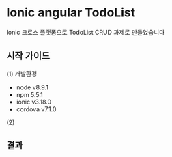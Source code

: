 

# Ionic angular TodoList 

Ionic 크로스 플랫폼으로 
TodoList CRUD 과제로 만들었습니다

## 시작 가이드

(1) 개발환경
- node v8.9.1
- npm 5.5.1
- ionic v3.18.0
- cordova v7.1.0

(2) 


## 결과